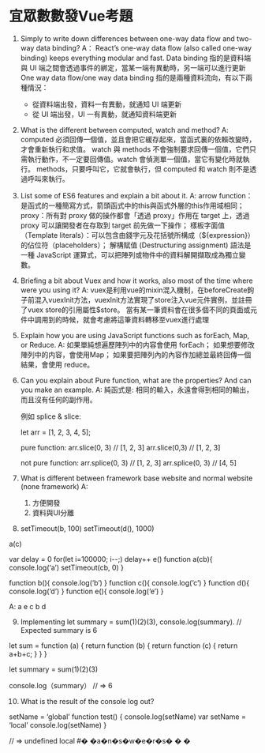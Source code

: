 # 宜眾數數發Vue考題
1.	Simply to write down differences between one-way data flow and two-way data binding?
  A：
    React’s one-way data flow (also called one-way binding) keeps everything modular and fast.
    Data binding 指的是資料端與 UI 端之間會透過事件的綁定，當某一端有異動時，另一端可以進行更新
    One way data flow/one way data binding 指的是兩種資料流向，有以下兩種情況：
    -  從資料端出發，資料一有異動，就通知 UI 端更新
    -  從 UI 端出發，UI 一有異動，就通知資料端更新

2.	What is the different between computed, watch and method?
  A:
    computed 必須回傳一個值，並且會把它緩存起來，當函式裏的依賴改變時，才會重新執行和求值。
    watch 與 methods 不會強制要求回傳一個值，它們只需執行動作，不一定要回傳值。watch 會偵測單一個值，當它有變化時就執行。
    methods，只要呼叫它，它就會執行，但 computed 和 watch 則不是透過呼叫來執行。

3.	List some of ES6 features and explain a bit about it.
  A:
    arrow function：是函式的一種簡寫方式，箭頭函式中的this與函式外層的this作用域相同；
    proxy：所有對 proxy 做的操作都會「透過 proxy」作用在 target 上，透過 proxy 可以讓開發者在存取到 target 前先做一下操作；
    樣板字面值（Template literals）：可以包含由錢字元及花括號所構成（${expression}）的佔位符（placeholders）；
    解構賦值 (Destructuring assignment) 語法是一種 JavaScript 運算式，可以把陣列或物件中的資料解開擷取成為獨立變數。

4.	Briefing a bit about Vuex and how it works, also most of the time where were you using it?
  A:
    vuex是利用vue的mixin混入機制，在beforeCreate鉤子前混入vuexInit方法，vuexInit方法實現了store注入vue元件實例，並註冊了vuex store的引用屬性$store。
    當有某一筆資料會在很多個不同的頁面或元件中調用到的時候，就會考慮將這筆資料轉移至vuex進行處理

5.	Explain how you are using JavaScript functions such as forEach, Map, or Reduce.
  A:
    如果單純想遍歷陣列中的内容會使用 forEach；
    如果想要修改陣列中的内容，會使用Map；
    如果要把陣列內的內容作加總並最終回傳一個結果，會使用 reduce。

6.	Can you explain about Pure function, what are the properties? And can you make an example.
  A:
    純函式是: 相同的輸入，永遠會得到相同的輸出，而且沒有任何的副作用。

    例如 splice & slice:

    let arr = [1, 2, 3, 4, 5];

    pure function:
    arr.slice(0, 3)  // [1, 2, 3]
    arr.slice(0,3)  // [1, 2, 3]

    not pure function:
    arr.splice(0, 3) // [1, 2, 3]
    arr.splice(0, 3) // [4, 5]

7.	What is different between framework base website and normal website (none framework)
  A:
    1. 方便開發
    2. 資料與UI分離

8.	setTimeout(b, 100) setTimeout(d(), 1000)

a(c)

var delay = 0
for(let i=100000; i--;) delay++ e()
function a(cb){ console.log(‘a’) setTimeout(cb, 0)
}

function b(){ console.log(‘b’) }
function c(){ console.log(‘c’) }
function d(){ console.log(‘d’) }
function e(){ console.log(‘e’) }

A: a e c b d

9.	Implementing let summary = sum(1)(2)(3), console.log(summary).
// Expected summary is 6

let sum = function (a) {
  return function (b) {
    return function (c) {
      return a+b+c;
    }
  }
}

let summary = sum(1)(2)(3)

console.log（summary） // => 6

10.	What is the result of the console log out?

setName = ‘global’ function test() {
console.log(setName) var setName = ‘local’ console.log(setName)
}

// => undefined local
#� �a�n�s�w�e�r�s�
�
�

